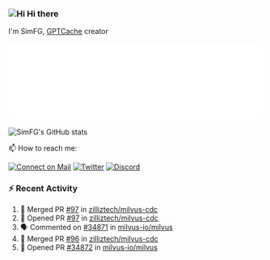 ### <img src='https://qpluspicture.oss-cn-beijing.aliyuncs.com/6LjjQA/Hi.gif' alt='Hi' width="24"/> Hi there

I'm SimFG, [GPTCache](https://github.com/zilliztech/GPTCache) creator

![Metrics 👋](/metrics.plugin.followup.user.svg)

![SimFG's GitHub stats](https://github-readme-stats.vercel.app/api?username=SimFG&show_icons=true&theme=radical&count_private=true)

📫 How to reach me:

[![Connect on Mail](https://img.shields.io/badge/Ask%20me-anything-1abc9c.svg)](mailto:1142838399@qq.com)
[![Twitter](https://img.shields.io/twitter/follow/FogSim?style=social)](https://twitter.com/FogSim)
[![Discord](https://img.shields.io/discord/1092648432495251507?label=Discord&logo=discord)](https://discord.gg/Q8C6WEjSWV)

### :zap: Recent Activity

<!--START_SECTION:activity-->
1. 🎉 Merged PR [#97](https://github.com/zilliztech/milvus-cdc/pull/97) in [zilliztech/milvus-cdc](https://github.com/zilliztech/milvus-cdc)
2. 💪 Opened PR [#97](https://github.com/zilliztech/milvus-cdc/pull/97) in [zilliztech/milvus-cdc](https://github.com/zilliztech/milvus-cdc)
3. 🗣 Commented on [#34871](https://github.com/milvus-io/milvus/issues/34871) in [milvus-io/milvus](https://github.com/milvus-io/milvus)
4. 🎉 Merged PR [#96](https://github.com/zilliztech/milvus-cdc/pull/96) in [zilliztech/milvus-cdc](https://github.com/zilliztech/milvus-cdc)
5. 💪 Opened PR [#34872](https://github.com/milvus-io/milvus/pull/34872) in [milvus-io/milvus](https://github.com/milvus-io/milvus)
<!--END_SECTION:activity-->

